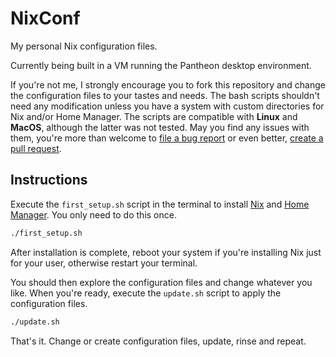 # NixConf

My personal Nix configuration files.

Currently being built in a VM running the Pantheon desktop environment.

If you're not me, I strongly encourage you to fork this repository and change the configuration files to your tastes and needs. The bash scripts shouldn't need any modification unless you have a system with custom directories for Nix and/or Home Manager. The scripts are compatible with **Linux** and **MacOS**, although the latter was not tested. May you find any issues with them, you're more than welcome to [file a bug report][BugReport] or even better, [create a pull request][PullRequest].

## Instructions

Execute the `first_setup.sh` script in the terminal to install [Nix] and [Home Manager][HomeManager]. You only need to do this once.

```bash
./first_setup.sh
```

After installation is complete, reboot your system if you're installing Nix just for your user, otherwise restart your terminal.

You should then explore the configuration files and change whatever you like. When you're ready, execute the `update.sh` script to apply the configuration files.

```bash
./update.sh
```

That's it. Change or create configuration files, update, rinse and repeat.

[BugReport]: ../../issues/new
[PullRequest]: ../../compare
[Nix]: https://nixos.org/download.html
[HomeManager]: https://nix-community.github.io/home-manager/index.html